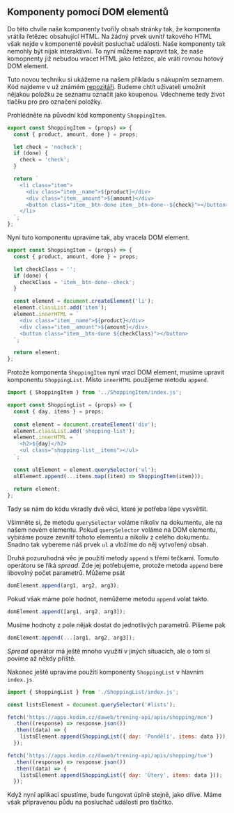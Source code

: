 ## Komponenty pomocí DOM elementů

Do této chvíle naše komponenty tvořily obsah stránky tak, že komponenta vrátila řetězec obsahující HTML. Na žádný prvek uvnitř takového HTML však nejde v komponentě pověsit posluchač události. Naše komponenty tak nemohly být nijak interaktivní. To nyní můžeme napravit tak, že naše komopnenty již nebudou vracet HTML jako řetězec, ale vrátí rovnou hotový DOM element.

Tuto novou techniku si ukážeme na našem příkladu s nákupním seznamem. Kód najdeme v už známém [repozitáři](https://github.com/Czechitas-podklady-WEB/prvni-komponenta). Budeme chtít uživateli umožnit nějakou položku ze seznamu označit jako koupenou. Vdechneme tedy život tlačíku pro pro označení položky.

Prohlédněte na původní kód komponenty `ShoppingItem`.

```js
export const ShoppingItem = (props) => {
  const { product, amount, done } = props;

  let check = 'nocheck';
  if (done) {
    check = 'check';
  }

  return `
    <li class="item">
      <div class="item__name">${product}</div>
      <div class="item__amount">${amount}</div>
      <button class="item__btn-done item__btn-done--${check}"></button>
    </li>
  `;
};
```

Nyní tuto komponentu upravíme tak, aby vracela DOM element.

```js
export const ShoppingItem = (props) => {
  const { product, amount, done } = props;

  let checkClass = '';
  if (done) {
    checkClass = 'item__btn-done--check';
  }

  const element = document.createElement('li');
  element.classList.add('item');
  element.innerHTML = `
    <div class="item__name">${product}</div>
    <div class="item__amount">${amount}</div>
    <button class="item__btn-done ${checkClass}"></button>
  `;

  return element;
};
```

<!-- Nyní chceme přidat funkci pro kliknutí, která na náš element přidá CSS třídu `item--bought`.

```js
const ShoppingItem = (props) => {
  const element = document.createElement('div');
  element.classList.add('item');
  element.innerHTML = `
    <span class="item__product">${props.product}</span>
    <span class="item__amount">${props.amount}</span>
    <button class="btn-bought">koupeno</button>
  `;

  const deleteBtn = element.querySelector('.btn-bought');
  deleteBtn.addEventListener('click', () => {
    element.classList.add('item--bought');
  });

  return element;
};
``` -->

Protože komponenta `ShoppingItem` nyní vrací DOM element, musíme upravit komponentu `ShoppingList`. Místo `innerHTML` použijeme metodu `append`. 

```js
import { ShoppingItem } from '../ShoppingItem/index.js';

export const ShoppingList = (props) => {
  const { day, items } = props;
  
  const element = document.createElement('div');
  element.classList.add('shopping-list');
  element.innerHTML = `
    <h2>${day}</h2>  
    <ul class="shopping-list__items"></ul>
  `;
  
  const ulElement = element.querySelector('ul');
  ulElement.append(...items.map((item) => ShoppingItem(item)));
  
  return element;
};
```

Tady se nám do kódu vkradly dvě věci, které je potřeba lépe vysvětlit. 

Všimněte si, že metodu `querySelector` voláme nikoliv na dokumentu, ale na našem novém elementu. Pokud `querySelector` voláme na DOM elementu, vybíráme pouze zevnitř tohoto elementu a nikoliv z celého dokumentu. Snadno tak vybereme náš prvek `ul` a vložíme do něj vytvořený obsah.

Druhá pozuruhodná věc je použití metody `append` s třemi tečkami. Tomuto operátoru se říká *spread*. Zde jej potřebujeme, protože metoda `append` bere libovolný počet parametrů. Můžeme psát

```js
domElement.append(arg1, arg2, arg3);
```

Pokud však máme pole hodnot, nemůžeme metodu `append` volat takto. 

```js
domElement.append([arg1, arg2, arg3]);
```

Musíme hodnoty z pole nějak dostat do jednotlivých parametrů. Píšeme pak

```js
domElement.append(...[arg1, arg2, arg3]);
```

*Spread* operátor má ještě mnoho využití v jiných situacích, ale o tom si povíme až někdy příště.

Nakonec ještě upravíme použití komponenty `ShoppingList` v hlavním `index.js`.

```js
import { ShoppingList } from './ShoppingList/index.js';

const listsElement = document.querySelector('#lists');

fetch('https://apps.kodim.cz/daweb/trening-api/apis/shopping/mon')
  .then((response) => response.json())
  .then((data) => {
    listsElement.append(ShoppingList({ day: 'Pondělí', items: data }));
  });

fetch('https://apps.kodim.cz/daweb/trening-api/apis/shopping/tue')
  .then((response) => response.json())
  .then((data) => {
    listsElement.append(ShoppingList({ day: 'Úterý', items: data }));
  });
```

Když nyní aplikaci spustíme, bude fungovat úplně stejně, jako dříve. Máme však připravenou půdu na posluchač události pro tlačítko.

